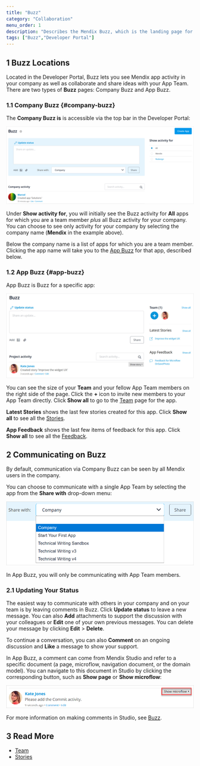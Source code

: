```yaml
---
title: "Buzz"
category: "Collaboration"
menu_order: 1
description: "Describes the Mendix Buzz, which is the landing page for working on a Mendix app."
tags: ["Buzz","Developer Portal"]
---
```


## 1 Buzz Locations

Located in the Developer Portal, Buzz lets you see Mendix app activity in your company as well as collaborate and share ideas with your App Team. There are two types of **Buzz** pages: Company Buzz and App Buzz.

### 1.1 Company Buzz {#company-buzz}

The **Company Buzz is** is accessible via the top bar in the Developer Portal:

![](attachments/company-buzz.png)

Under **Show activity for**, you will initially see the Buzz activity for **All** apps for which you are a team member *plus* all Buzz activity for your company. You can choose to see only activity for your company by selecting the company name (**Mendix** in the example above).

Below the company name is a list of apps for which you are a team member. Clicking the app name will take you to the [App Buzz](#app-buzz) for that app, described below.

### 1.2 App Buzz {#app-buzz}

App Buzz is Buzz for a specific app:

![](attachments/app-buzz.jpg)

You can see the size of your **Team** and your fellow App Team members on the right side of the page. Click the **+** icon to invite new members to your App Team directly. Click **Show all** to go to the [Team](team) page for the app.

**Latest Stories** shows the last few stories created for this app. Click **Show all** to see all the [Stories](stories).

**App Feedback** shows the last few items of feedback for this app. Click **Show all** to see all the [Feedback](feedback).

## 2 Communicating on Buzz

By default, communication via Company Buzz can be seen by all Mendix users in the company.

You can choose to communicate with a single App Team by selecting the app from the **Share with** drop-down menu:

![](attachments/buzz-share-with.png)

In App Buzz, you will only be communicating with App Team members.

### 2.1 Updating Your Status

The easiest way to communicate with others in your company and on your team is by leaving comments in Buzz. Click **Update status** to leave a new message. You can also **Add** attachments to support the discussion with your colleagues or **Edit** one of your own previous messages. You can delete your message by clicking **Edit** > **Delete**. 

To continue a conversation, you can also **Comment** on an ongoing discussion and **Like** a message to show your support.

In App Buzz, a comment can come from Mendix Studio and refer to a specific document (a page, microflow, navigation document, or the domain model). You can navigate to this document in Studio by clicking the corresponding button, such as **Show page** or **Show microflow**:

![](attachments/show-document.png)

For more information on making comments in Studio, see [Buzz](/studio/collaboration-buzz).  

## 3 Read More

* [Team](team)
* [Stories](stories)
